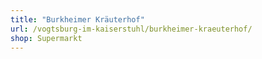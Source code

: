 ```yaml
---
title: "Burkheimer Kräuterhof"
url: /vogtsburg-im-kaiserstuhl/burkheimer-kraeuterhof/
shop: Supermarkt
---
```

